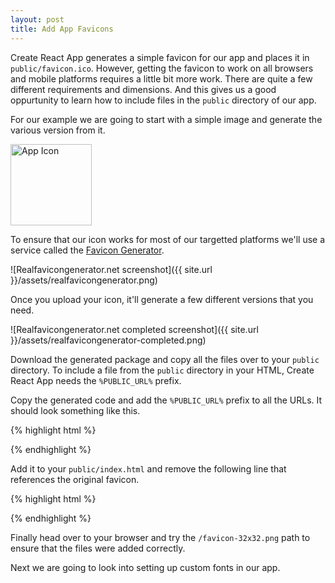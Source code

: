 ```yaml
---
layout: post
title: Add App Favicons
---
```


Create React App generates a simple favicon for our app and places it in `public/favicon.ico`. However, getting the favicon to work on all browsers and mobile platforms requires a little bit more work. There are quite a few different requirements and dimensions. And this gives us a good oppurtunity to learn how to include files in the `public` directory of our app.

For our example we are going to start with a simple image and generate the various version from it.

<img alt="App Icon" width="130" height="130" src="{{ site.url }}/assets/icon.png" />

To ensure that our icon works for most of our targetted platforms we'll use a service called the [Favicon Generator](http://realfavicongenerator.net).

![Realfavicongenerator.net screenshot]({{ site.url }}/assets/realfavicongenerator.png)

Once you upload your icon, it'll generate a few different versions that you need.

![Realfavicongenerator.net completed screenshot]({{ site.url }}/assets/realfavicongenerator-completed.png)

Download the generated package and copy all the files over to your `public` directory. To include a file from the `public` directory in your HTML, Create React App needs the `%PUBLIC_URL%` prefix.

Copy the generated code and add the `%PUBLIC_URL%` prefix to all the URLs. It should look something like this.

{% highlight html %}
<link rel="apple-touch-icon" sizes="180x180" href="%PUBLIC_URL%/apple-touch-icon.png">
<link rel="icon" type="image/png" href="%PUBLIC_URL%/favicon-32x32.png" sizes="32x32">
<link rel="icon" type="image/png" href="%PUBLIC_URL%/favicon-16x16.png" sizes="16x16">
<link rel="manifest" href="%PUBLIC_URL%/manifest.json">
<link rel="mask-icon" href="%PUBLIC_URL%/safari-pinned-tab.svg" color="#5bbad5">
<meta name="theme-color" content="#ffffff">
{% endhighlight %}

Add it to your `public/index.html` and remove the following line that references the original favicon.

{% highlight html %}
<link rel="shortcut icon" href="%PUBLIC_URL%/favicon.ico">
{% endhighlight %}

Finally head over to your browser and try the `/favicon-32x32.png` path to ensure that the files were added correctly.

Next we are going to look into setting up custom fonts in our app.
